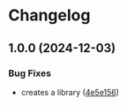 # Changelog

## 1.0.0 (2024-12-03)


### Bug Fixes

* creates a library ([4e5e156](https://github.com/vpishuk/nextjs-app-router-events/commit/4e5e15699bddb353eea2e1f4899a54144f3c0f75))
